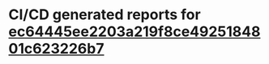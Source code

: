 # CI/CD generated reports for [ec64445ee2203a219f8ce4925184801c623226b7](https://github.com/hydephp/develop/commit/ec64445ee2203a219f8ce4925184801c623226b7)
